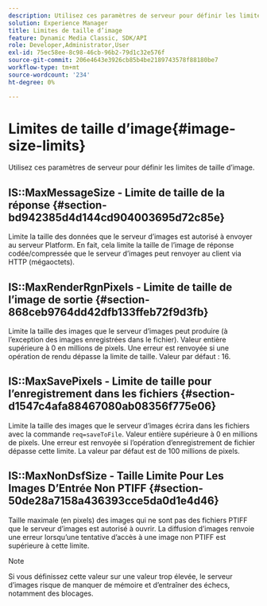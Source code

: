 ```yaml
---
description: Utilisez ces paramètres de serveur pour définir les limites de taille d’image.
solution: Experience Manager
title: Limites de taille d’image
feature: Dynamic Media Classic, SDK/API
role: Developer,Administrator,User
exl-id: 75ec58ee-8c98-46cb-96b2-79d1c32e576f
source-git-commit: 206e4643e3926cb85b4be2189743578f88180be7
workflow-type: tm+mt
source-wordcount: '234'
ht-degree: 0%

---
```


# Limites de taille d’image{#image-size-limits}

Utilisez ces paramètres de serveur pour définir les limites de taille d’image.

## IS::MaxMessageSize - Limite de taille de la réponse {#section-bd942385d4d144cd904003695d72c85e}

Limite la taille des données que le serveur d’images est autorisé à envoyer au serveur Platform. En fait, cela limite la taille de l’image de réponse codée/compressée que le serveur d’images peut renvoyer au client via HTTP (mégaoctets).

## IS::MaxRenderRgnPixels - Limite de taille de l’image de sortie {#section-868ceb9764dd42dfb133ffeb72f9d3fb}

Limite la taille des images que le serveur d’images peut produire (à l’exception des images enregistrées dans le fichier). Valeur entière supérieure à 0 en millions de pixels. Une erreur est renvoyée si une opération de rendu dépasse la limite de taille. Valeur par défaut : 16.

## IS::MaxSavePixels - Limite de taille pour l’enregistrement dans les fichiers {#section-d1547c4afa88467080ab08356f775e06}

Limite la taille des images que le serveur d’images écrira dans les fichiers avec la commande `req=saveToFile`. Valeur entière supérieure à 0 en millions de pixels. Une erreur est renvoyée si l’opération d’enregistrement de fichier dépasse cette limite. La valeur par défaut est de 100 millions de pixels.

## IS::MaxNonDsfSize - Taille Limite Pour Les Images D’Entrée Non PTIFF {#section-50de28a7158a436393cce5da0d1e4d46}

Taille maximale (en pixels) des images qui ne sont pas des fichiers PTIFF que le serveur d’images est autorisé à ouvrir. La diffusion d’images renvoie une erreur lorsqu’une tentative d’accès à une image non PTIFF est supérieure à cette limite.

>[!NOTE]
>
>Si vous définissez cette valeur sur une valeur trop élevée, le serveur d’images risque de manquer de mémoire et d’entraîner des échecs, notamment des blocages.
